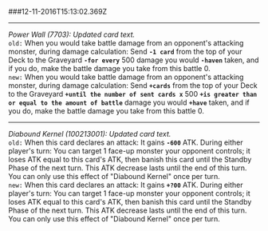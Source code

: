 ###12-11-2016T15:13:02.369Z
__________________________
*Power Wall (7703): Updated card text.*  
`old:` When you would take battle damage from an opponent's attacking monster, during damage calculation: Send **`-1 card`** from the top of your Deck to the Graveyard **`-for every`** 500 damage you would **`-haven`** taken, and if you do, make the battle damage you take from this battle 0.  
`new:` When you would take battle damage from an opponent's attacking monster, during damage calculation: Send **`+cards`** from the top of your Deck to the Graveyard **`+until the number of sent cards x`** 500 **`+is greater than or equal to the amount of battle`** damage you would **`+have`** taken, and if you do, make the battle damage you take from this battle 0.  
__________________________
*Diabound Kernel (100213001): Updated card text.*  
`old:` When this card declares an attack: It gains **`-600`** ATK. During either player's turn: You can target 1 face\-up monster your opponent controls; it loses ATK equal to this card's ATK, then banish this card until the Standby Phase of the next turn. This ATK decrease lasts until the end of this turn. You can only use this effect of "Diabound Kernel" once per turn.  
`new:` When this card declares an attack: It gains **`+?00`** ATK. During either player's turn: You can target 1 face\-up monster your opponent controls; it loses ATK equal to this card's ATK, then banish this card until the Standby Phase of the next turn. This ATK decrease lasts until the end of this turn. You can only use this effect of "Diabound Kernel" once per turn.    
  
